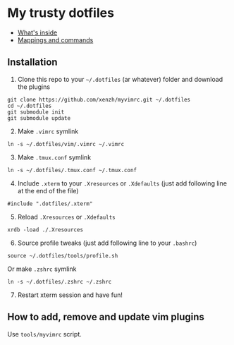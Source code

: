 # My trusty dotfiles

* [What's inside](docs/WHATS\_INSIDE.md)
* [Mappings and commands](docs/MAPPINGS.md)


## Installation
1. Clone this repo to your `~/.dotfiles` (ar whatever) folder and download the plugins
```
git clone https://github.com/xenzh/myvimrc.git ~/.dotfiles
cd ~/.dotfiles
git submodule init
git submodule update
```
2. Make `.vimrc` symlink
```
ln -s ~/.dotfiles/vim/.vimrc ~/.vimrc
```
3. Make `.tmux.conf` symlink
```
ln -s ~/.dotfiles/.tmux.conf ~/.tmux.conf
```
4. Include `.xterm` to your `.Xresources` or `.Xdefaults` (just add following line at the end of the file)
```
#include ".dotfiles/.xterm"
```
5. Reload `.Xresources` or `.Xdefaults`
```
xrdb -load ./.Xresources
```
6. Source profile tweaks (just add following line to your `.bashrc`)
```
source ~/.dotfiles/tools/profile.sh
```
Or make `.zshrc` symlink
```
ln -s ~/.dotfiles/.zshrc ~/.zshrc
```
7. Restart xterm session and have fun!

## How to add, remove and update vim plugins

Use `tools/myvimrc` script.
